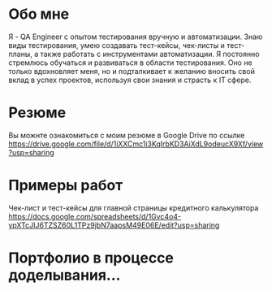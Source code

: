 # Обо мне
Я - QA Engineer с опытом тестирования вручную и автоматизации. Знаю виды тестирования, умею создавать тест-кейсы, чек-листы и тест-планы, а также работать с инструментами автоматизации. Я постоянно стремлюсь обучаться и развиваться в области тестирования. Оно не только вдохновляет меня, но и подталкивает к желанию вносить свой вклад в успех проектов, используя свои знания и страсть к IT сфере.

# Резюме
Вы можнте ознакомиться с моим резюме в Google Drive по ссылке https://drive.google.com/file/d/1iXXCmc1i3KqIrbKD3AiXdL9odeucX9Xf/view?usp=sharing

# Примеры работ
Чек-лист и тест-кейсы для главной страницы кредитного калькулятора https://docs.google.com/spreadsheets/d/1Gvc4o4-ypXTcJIJ6TZSZ60L1TPz9jbN7aapsM49E06E/edit?usp=sharing

# Портфолио в процессе доделывания...

